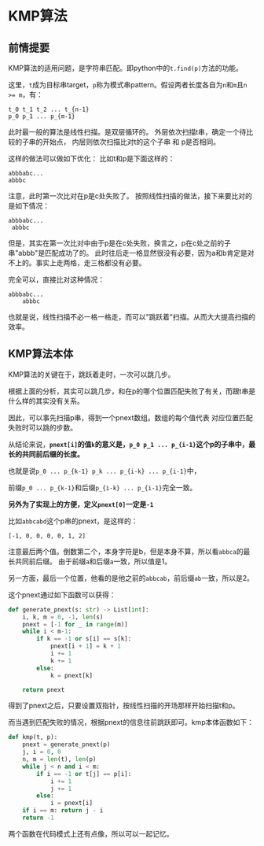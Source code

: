 # KMP算法

## 前情提要
KMP算法的适用问题，是字符串匹配。即python中的`t.find(p)`方法的功能。

这里，`t`成为目标串target，`p`称为模式串pattern。假设两者长度各自为`n`和`m`且`n >= m`，有：
```text
t_0 t_1 t_2 ... t_{n-1}
p_0 p_1 ... p_{m-1}
```

此时最一般的算法是线性扫描。是双层循环的。
外层依次扫描t串，确定一个待比较的子串的开始点，
内层则依次扫描比对t的这个子串 和 p是否相同。

这样的做法可以做如下优化：
比如t和p是下面这样的：
```text
abbbabc...
abbbc
```

注意，此时第一次比对在p是c处失败了。
按照线性扫描的做法，接下来要比对的是如下情况：
```text
abbbabc...
 abbbc
```
但是，其实在第一次比对中由于p是在c处失败，换言之，p在c处之前的子串"abbb"是匹配成功了的。
此时往后走一格显然很没有必要，因为a和b肯定是对不上的。事实上走两格，走三格都没有必要。

完全可以，直接比对这种情况：
```text
abbbabc...
    abbbc
```

也就是说，线性扫描不必一格一格走，而可以"跳跃着"扫描。从而大大提高扫描的效率。

## KMP算法本体
KMP算法的关键在于，跳跃着走时，一次可以跳几步。

根据上面的分析，其实可以跳几步，和在p的哪个位置匹配失败了有关，而跟t串是什么样的其实没有关系。

因此，可以事先扫描p串，得到一个pnext数组。数组的每个值代表 对应位置匹配失败时可以跳的步数。

从结论来说，**`pnext[i]`的值`k`的意义是，`p_0 p_1 ... p_{i-1}`这个p的子串中，最长的共同前后缀的长度。**

也就是说`p_0 ... p_{k-1} p_k ... p_{i-k} ... p_{i-1}`中，

前缀`p_0 ... p_{k-1}`和后缀`p_{i-k} ... p_{i-1}`完全一致。

**另外为了实现上的方便，定义`pnext[0]`一定是`-1`**

比如`abbcabd`这个p串的pnext，是这样的：
```text
[-1, 0, 0, 0, 0, 1, 2]
```

注意最后两个值。倒数第二个，本身字符是b，但是本身不算，所以看`abbca`的最长共同前后缀。
由于前缀`a`和后缀`a`一致，所以值是1。

另一方面，最后一个位置，他看的是他之前的`abbcab`，前后缀`ab`一致，所以是2。

这个pnext通过如下函数可以获得：
```python
def generate_pnext(s: str) -> List[int]:
    i, k, m = 0, -1, len(s)
    pnext = [-1 for _ in range(m)]
    while i < m-1:
        if k == -1 or s[i] == s[k]:
            pnext[i + 1] = k + 1
            i += 1
            k += 1
        else:
            k = pnext[k]

    return pnext
```

得到了pnext之后，只要设置双指针，按线性扫描的开场那样开始扫描t和p。

而当遇到匹配失败的情况，根据pnext的信息往前跳跃即可。kmp本体函数如下：
```python
def kmp(t, p):
    pnext = generate_pnext(p)
    j, i = 0, 0
    n, m = len(t), len(p)
    while j < n and i < m:
        if i == -1 or t[j] == p[i]:
            i += 1
            j += 1
        else:
            i = pnext[i]
    if i == m: return j - i
    return -1
```

两个函数在代码模式上还有点像，所以可以一起记忆。